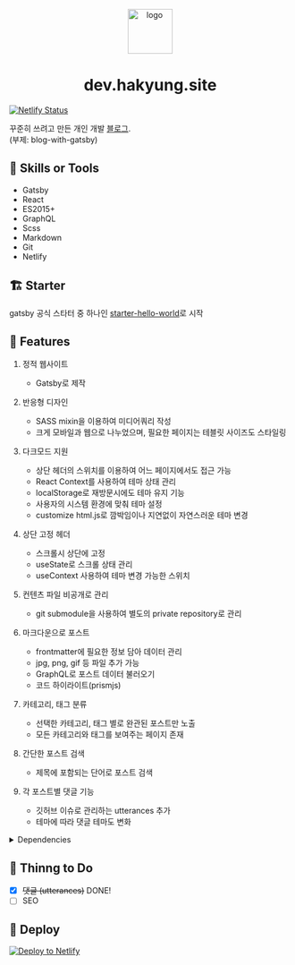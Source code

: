 
<p align="center">
  <a href="https://dev.hakyung.site">
    <img src="https://paan.s3.ap-northeast-2.amazonaws.com/siteLogo.png" width="80" height="80" alt="logo">
  </a>
</p>
<h1 align="center">dev.hakyung.site</h1>

[![Netlify Status](https://api.netlify.com/api/v1/badges/904c5db2-9246-4ff5-aa1a-f18cfbab6f9d/deploy-status)](https://app.netlify.com/sites/devhak/deploys)

꾸준히 쓰려고 만든 개인 개발 [블로그](https://dev.hakyung.site).  
(부제: blog-with-gatsby)


## 🔧 Skills or Tools
- Gatsby
- React
- ES2015+
- GraphQL
- Scss
- Markdown
- Git
- Netlify


## 🏗 Starter
gatsby 공식 스타터 중 하나인 [starter-hello-world](https://github.com/gatsbyjs/gatsby-starter-hello-world)로 시작


## 🎯 Features
1. 정적 웹사이트
   - Gatsby로 제작

2. 반응형 디자인
   - SASS mixin을 이용하여 미디어쿼리 작성
   - 크게 모바일과 웹으로 나누었으며, 필요한 페이지는 테블릿 사이즈도 스타일링

3. 다크모드 지원
   - 상단 헤더의 스위치를 이용하여 어느 페이지에서도 접근 가능
   - React Context를 사용하여 테마 상태 관리
   - localStorage로 재방문시에도 테마 유지 기능
   - 사용자의 시스템 환경에 맞춰 테마 설정
   - customize html.js로 깜박임이나 지연없이 자연스러운 테마 변경

4. 상단 고정 헤더
   - 스크롤시 상단에 고정
   - useState로 스크롤 상태 관리
   - useContext 사용하여 테마 변경 가능한 스위치

5. 컨텐츠 파일 비공개로 관리
   - git submodule을 사용하여 별도의 private repository로 관리

6. 마크다운으로 포스트
   - frontmatter에 필요한 정보 담아 데이터 관리
   - jpg, png, gif 등 파일 추가 가능
   - GraphQL로 포스트 데이터 불러오기
   - 코드 하이라이트(prismjs)

7. 카테고리, 태그 분류
   - 선택한 카테고리, 태그 별로 완관된 포스트만 노출
   - 모든 카테고리와 태그를 보여주는 페이지 존재

8. 간단한 포스트 검색
   - 제목에 포함되는 단어로 포스트 검색

9. 각 포스트별 댓글 기능
   - 깃허브 이슈로 관리하는 utterances 추가
   - 테마에 따라 댓글 테마도 변화

<details>
<summary>Dependencies</summary>

- gatsby
- gatsby-image
- gatsby-plugin-sass
- gatsby-plugin-sharp
- gatsby-remark-copy-linked-files
- gatsby-remark-images
- gatsby-remark-prismjs
- gatsby-remark-relative-images
- gatsby-source-filesystem
- gatsby-transformer-remark
- gatsby-transformer-sharp
- lodash
- node-sass
- prismjs
- react
- react-dom
- react-helmet
- react-icons
- react-syntax-highlighter
</details>


## 📌 Thinng to Do
- [x] ~~댓글 (utterances)~~ DONE!
- [ ] SEO

## 💫 Deploy
[![Deploy to Netlify](https://www.netlify.com/img/global/badges/netlify-color-accent.svg)](https://www.netlify.com/)
